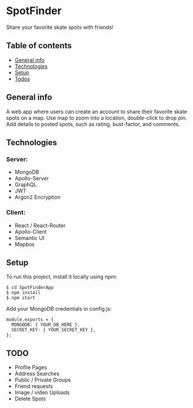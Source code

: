 # SpotFinder
Share your favorite skate spots with friends!

## Table of contents
* [General info](#general-info)
* [Technologies](#technologies)
* [Setup](#setup)
* [Todos](#todo)


## General info
A web app where users can create an account to share their favorite skate spots on a map. Use map to zoom into a location, double-click to drop pin.  Add details to posted spots, such as rating, bust-factor, and comments.
	
## Technologies

### Server:
* MongoDB
* Apollo-Server
* GraphQL
* JWT
* Argon2 Encryption

### Client:
* React / React-Router
* Apollo-Client
* Semantic UI
* Mapbox

	
## Setup
To run this project, install it locally using npm:

```
$ cd SpotFinderApp
$ npm install
$ npm start
```

Add your MongoDB credentials in config.js:

```
module.exports = {
  MONGODB: { YOUR_DB_HERE },
  SECRET_KEY: { YOUR_SECRET_KEY },
};

```

## TODO
* Profile Pages
* Address Searches
* Public / Private Groups
* Friend requests
* Image / video Uploads
* Delete Spots